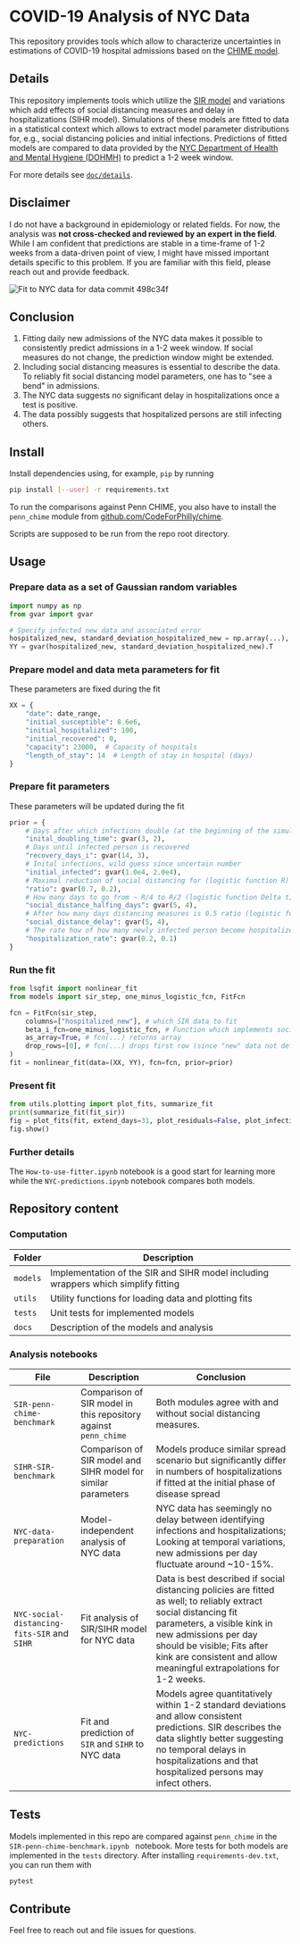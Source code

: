 # COVID-19 Analysis of NYC Data

This repository provides tools which allow to characterize uncertainties in estimations of COVID-19 hospital admissions based on the [CHIME model](https://github.com/CodeForPhilly/chime).


## Details

This repository implements tools which utilize the [SIR model](https://en.wikipedia.org/wiki/Compartmental_models_in_epidemiology#The_SIR_model) and variations which add effects of social distancing measures and delay in hospitalizations (SIHR model).
Simulations of these models are fitted to data in a statistical context which allows to extract model parameter distributions for, e.g., social distancing policies and initial infections.
Predictions of fitted models are compared to data provided by the [NYC Department of Health and Mental Hygiene (DOHMH)](https://github.com/nychealth/coronavirus-data) to predict a 1-2 week window.

For more details see [`doc/details`](doc/details.md).

## Disclaimer

I do not have a background in epidemiology or related fields.
For now, the analysis was **not cross-checked and reviewed by an expert in the field**.
While I am confident that predictions are stable in a time-frame of 1-2 weeks from a data-driven point of view, I might have missed important details specific to this problem.
If you are familiar with this field, please reach out and provide feedback.

![Fit to NYC data for data commit 498c34f](doc/static/nyc-data-fit-sir.png)

## Conclusion

1. Fitting daily new admissions of the NYC data makes it possible to consistently predict admissions in a 1-2 week window.
If social measures do not change, the prediction window might be extended.
2. Including social distancing measures is essential to describe the data. To reliably fit social distancing model parameters, one has to "see a bend" in admissions.
3. The NYC data suggests no significant delay in hospitalizations once a test is positive.
4. The data possibly suggests that hospitalized persons are still infecting others.


## Install

Install dependencies using, for example, `pip` by running
```bash
pip install [--user] -r requirements.txt
```
To run the comparisons against Penn CHIME, you also have to install the `penn_chime` module from [github.com/CodeForPhilly/chime](https://github.com/CodeForPhilly/chime).

Scripts are supposed to be run from the repo root directory.


## Usage

### Prepare data as a set of Gaussian random variables
```python
import numpy as np
from gvar import gvar

# Specify infected new data and associated error
hospitalized_new, standard_deviation_hospitalized_new = np.array(...), np.array(...)
YY = gvar(hospitalized_new, standard_deviation_hospitalized_new).T
```

### Prepare model and data meta parameters for fit
These parameters are fixed during the fit
```python
XX = {
    "date": date_range,
    "initial_susceptible": 8.6e6,
    "initial_hospitalized": 100,
    "initial_recovered": 0,
    "capacity": 23000,  # Capacity of hospitals
    "length_of_stay": 14  # Length of stay in hospital (days)
}
```

### Prepare fit parameters
These parameters will be updated during the fit
```python
prior = {
    # Days after which infections double (at the beginning of the simulation)
    "inital_doubling_time": gvar(3, 2),
    # Days until infected person is recovered
    "recovery_days_i": gvar(14, 3),
    # Inital infections, wild guess since uncertain number
    "initial_infected": gvar(1.0e4, 2.0e4),
    # Maximal reduction of social distancing for (logistic function R)
    "ratio": gvar(0.7, 0.2),
    # How many days to go from ~ R/4 to R/2 (logistic function Delta t)
    "social_distance_halfing_days": gvar(5, 4),
    # After how many days distancing measures is 0.5 ratio (logistic function t0)
    "social_distance_delay": gvar(5, 4),
    # The rate how of how many newly infected person become hospitalized
    "hospitalization_rate": gvar(0.2, 0.1)
}
```

### Run the fit

```python
from lsqfit import nonlinear_fit
from models import sir_step, one_minus_logistic_fcn, FitFcn

fcn = FitFcn(sir_step,     
    columns=["hospitalized_new"], # which SIR data to fit
    beta_i_fcn=one_minus_logistic_fcn, # Function which implements social distancing
    as_array=True, # fcn(...) returns array
    drop_rows=[0], # fcn(...) drops first row (since "new" data not defined for day 0; shape of YY)
)
fit = nonlinear_fit(data=(XX, YY), fcn=fcn, prior=prior)
```

### Present fit

```python
from utils.plotting import plot_fits, summarize_fit
print(summarize_fit(fit_sir))
fig = plot_fits(fit, extend_days=31, plot_residuals=False, plot_infections=True)
fig.show()
```

### Further details

The `How-to-use-fitter.ipynb` notebook is a good start for learning more while the `NYC-predictions.ipynb` notebook compares both models.

## Repository content

### Computation

Folder | Description
---|---
`models` | Implementation of the SIR and SIHR model including wrappers which simplify fitting
`utils` | Utility functions for loading data and plotting fits
`tests` | Unit tests for implemented models
`docs` | Description of the models and analysis

### Analysis notebooks

File | Description | Conclusion
---|---|---
`SIR-penn-chime-benchmark` | Comparison of SIR model in this repository against `penn_chime` | Both modules agree with and without social distancing measures.
`SIHR-SIR-benchmark` | Comparison of SIR model and SIHR model for similar parameters | Models produce similar spread scenario but significantly differ in numbers of hospitalizations if fitted at the initial phase of disease spread
`NYC-data-preparation` | Model-independent analysis of NYC data | NYC data has seemingly no delay between identifying infections and hospitalizations; Looking at temporal variations, new admissions per day fluctuate around ~10-15%.
`NYC-social-distancing-fits-SIR` and `SIHR` | Fit analysis of SIR/SIHR model for NYC data | Data is best described if social distancing policies are fitted as well; to reliably extract social distancing fit parameters, a visible kink in new admissions per day should be visible; Fits after kink are consistent and allow meaningful extrapolations for 1-2 weeks.
`NYC-predictions` | Fit and prediction of `SIR` and `SIHR` to NYC data |  Models agree quantitatively within 1-2 standard deviations and allow consistent predictions. SIR describes the data slightly better suggesting no temporal delays in hospitalizations and that hospitalized persons may infect others.

## Tests

Models implemented in this repo are compared against `penn_chime` in the `SIR-penn-chime-benchmark.ipynb ` notebook.
More tests for both models are implemented in the `tests` directory.
After installing `requirements-dev.txt`, you can run them with
```bash
pytest
```

## Contribute

Feel free to reach out and file issues for questions.
